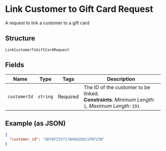 
# Link Customer to Gift Card Request

A request to link a customer to a gift card

## Structure

`LinkCustomerToGiftCardRequest`

## Fields

| Name | Type | Tags | Description |
|  --- | --- | --- | --- |
| `customerId` | `string` | Required | The ID of the customer to be linked.<br>**Constraints**: *Minimum Length*: `1`, *Maximum Length*: `191` |

## Example (as JSON)

```json
{
  "customer_id": "GKY0FZ3V717AH8Q2D821PNT2ZW"
}
```

